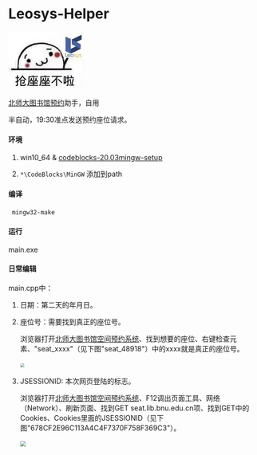 # Leosys-Helper

![表情包](src/bqb.jpg)

[北师大图书馆预约](http://seat.lib.bnu.edu.cn)助手，自用

半自动，19:30准点发送预约座位请求。

#### 环境

1. win10_64 & [codeblocks-20.03mingw-setup](https://www.fosshub.com/Code-Blocks.html?dwl=codeblocks-20.03mingw-setup.exe)

2. ```*\CodeBlocks\MinGW``` 添加到path

#### 编译

``` mingw32-make```

#### 运行

main.exe

#### 日常编辑

main.cpp中：

1. 日期：第二天的年月日。

2. 座位号：需要找到真正的座位号。

   浏览器打开[北师大图书馆空间预约系统](http://seat.lib.bnu.edu.cn)、找到想要的座位、右键检查元素、"seat_xxxx"（见下图"seat_48918"）中的xxxx就是真正的座位号。

   <img src="src/seat.PNG" style="zoom: 50%;" />

3. JSESSIONID:  本次网页登陆的标志。

   浏览器打开[北师大图书馆空间预约系统](http://seat.lib.bnu.edu.cn)、F12调出页面工具、网络（Network）、刷新页面、找到GET seat.lib.bnu.edu.cn项、找到GET中的Cookies、Cookies里面的JSESSIONID（见下图"678CF2E96C113A4C4F7370F758F369C3"）。

   <img src="src/jsessionid.PNG" style="zoom:67%;" />

   



